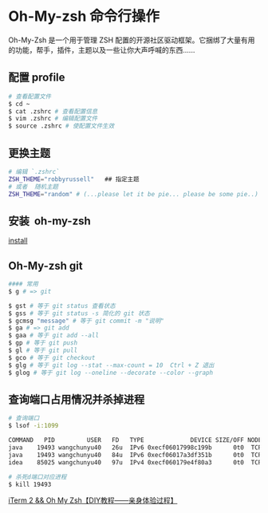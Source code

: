 # Oh-My-zsh 命令行操作

Oh-My-Zsh 是一个用于管理 ZSH 配置的开源社区驱动框架。它捆绑了大量有用的功能，帮手，插件，主题以及一些让你大声呼喊的东西......

## 配置 profile

```sh
# 查看配置文件
$ cd ~
$ cat .zshrc # 查看配置信息
$ vim .zshrc # 编辑配置文件
$ source .zshrc # 使配置文件生效
```

## 更换主题

```sh
# 编辑 `.zshrc`
ZSH_THEME="robbyrussell"   ## 指定主题
# 或者  随机主题
ZSH_THEME="random" # (...please let it be pie... please be some pie..) 随机的主题不喜欢，可以使用 source ~/.zshrc 重新载入主题
```

## 安装  oh-my-zsh

[install](./term2.md)

## Oh-My-zsh git

```sh
#### 常用
$ g # => git

$ gst # 等于 git status 查看状态
$ gss # 等于 git status -s 简化的 git 状态
$ gcmsg "message" # 等于 git commit -m "说明"
$ ga # => git add
$ gaa # 等于 git add --all
$ gp # 等于 git push
$ gl # 等于 git pull
$ gco # 等于 git checkout
$ glg # 等于 git log --stat --max-count = 10  Ctrl + Z 退出
$ glog # 等于 git log --oneline --decorate --color --graph
```

## 查询端口占用情况并杀掉进程

```sh
# 查询端口
$ lsof -i:1099

COMMAND   PID         USER   FD   TYPE             DEVICE SIZE/OFF NODE NAME
java    19493 wangchunyu40   26u  IPv6 0xecf06017998c199b      0t0  TCP *:rmiregistry (LISTEN)
java    19493 wangchunyu40   84u  IPv6 0xecf06017a3df351b      0t0  TCP localhost:rmiregistry->localhost:52791 (ESTABLISHED)
idea    85025 wangchunyu40   97u  IPv4 0xecf060179e4f80a3      0t0  TCP localhost:52791->localhost:rmiregistry (ESTABLISHED)

# 杀死d端口对应进程
$ kill 19493 
```

[iTerm 2 && Oh My Zsh【DIY教程——亲身体验过程】](https://www.jianshu.com/p/7de00c73a2bb)
